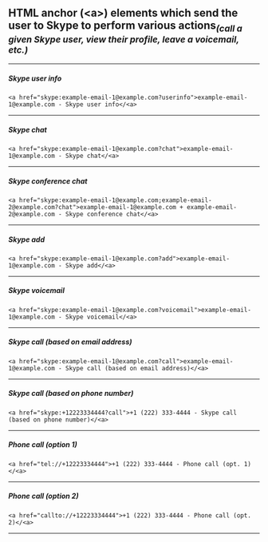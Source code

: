 <!--
	On GitHub:  https://github.com/mcavallo-git/Coding/tree/master/html
-->

<h2>HTML anchor (&#60;a&#62;) elements which send the user to Skype to perform various actions<sub><i>(call a given Skype user, view their profile, leave a voicemail, etc.)</i></sub></h2>
<hr />


<h5>Skype user info</h5>
<pre><code>&#60;a href="skype:example-email-1@example.com?userinfo"&#62;example-email-1@example.com - Skype user info&#60;/&#60;a&#62;</code></pre></code>
<hr />


<h5>Skype chat</h5>
<pre><code>&#60;a href="skype:example-email-1@example.com?chat"&#62;example-email-1@example.com - Skype chat&#60;/&#60;a&#62;</code></pre></code>
<hr />


<h5>Skype conference chat</h5>
<pre><code>&#60;a href="skype:example-email-1@example.com;example-email-2@example.com?chat"&#62;example-email-1@example.com + example-email-2@example.com - Skype conference chat&#60;/&#60;a&#62;</code></pre></code>
<hr />


<h5>Skype add</h5>
<pre><code>&#60;a href="skype:example-email-1@example.com?add"&#62;example-email-1@example.com - Skype add&#60;/&#60;a&#62;</code></pre></code>
<hr />


<h5>Skype voicemail</h5>
<pre><code>&#60;a href="skype:example-email-1@example.com?voicemail"&#62;example-email-1@example.com - Skype voicemail&#60;/&#60;a&#62;</code></pre></code>
<hr />


<h5>Skype call (based on email address)</h5>
<pre><code>&#60;a href="skype:example-email-1@example.com?call"&#62;example-email-1@example.com - Skype call (based on email address)&#60;/&#60;a&#62;</code></pre></code>
<hr />


<h5>Skype call (based on phone number)</h5>
<pre><code>&#60;a href="skype:+12223334444?call"&#62;+1 (222) 333-4444 - Skype call (based on phone number)&#60;/&#60;a&#62;</code></pre></code>
<hr />


<h5>Phone call (option 1)</h5>
<pre><code>&#60;a href="tel://+12223334444"&#62;+1 (222) 333-4444 - Phone call (opt. 1)&#60;/&#60;a&#62;</code></pre></code>
<hr />


<h5>Phone call (option 2)</h5>
<pre><code>&#60;a href="callto://+12223334444"&#62;+1 (222) 333-4444 - Phone call (opt. 2)&#60;/&#60;a&#62;</code></pre></code>
<hr />


<!--
# ------------------------------------------------------------
#
# Citation(s)
#
#   mycyberuniverse.com  |  "Create HTML link that starts a Skype call"  |  https://mycyberuniverse.com/create-html-link-that-starts-skype-call.html
#
# ------------------------------------------------------------
-->